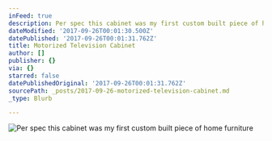 ```yaml
---
inFeed: true
description: Per spec this cabinet was my first custom built piece of home furniture
dateModified: '2017-09-26T00:01:30.500Z'
datePublished: '2017-09-26T00:01:31.762Z'
title: Motorized Television Cabinet
author: []
publisher: {}
via: {}
starred: false
datePublishedOriginal: '2017-09-26T00:01:31.762Z'
sourcePath: _posts/2017-09-26-motorized-television-cabinet.md
_type: Blurb

---
```

![Per spec this cabinet was my first custom built piece of home furniture](https://the-grid-user-content.s3-us-west-2.amazonaws.com/5a192dc7-cd75-4b8b-8d56-525593497eb7.jpg)